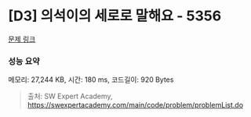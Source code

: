 # [D3] 의석이의 세로로 말해요 - 5356 

[문제 링크](https://swexpertacademy.com/main/code/problem/problemDetail.do?contestProbId=AWVWgkP6sQ0DFAUO) 

### 성능 요약

메모리: 27,244 KB, 시간: 180 ms, 코드길이: 920 Bytes



> 출처: SW Expert Academy, https://swexpertacademy.com/main/code/problem/problemList.do